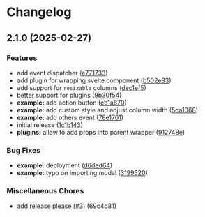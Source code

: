 # Changelog

## 2.1.0 (2025-02-27)


### Features

* add event dispatcher ([e771733](https://github.com/VortechSolutions/gridjs-svelte/commit/e771733f5602fa88372f9791675e075c30da76f6))
* add plugin for wrapping svelte component ([b502e83](https://github.com/VortechSolutions/gridjs-svelte/commit/b502e838080fe0d047973bc44c762ed520b05186))
* add support for `resizable` columns ([dec1ef5](https://github.com/VortechSolutions/gridjs-svelte/commit/dec1ef5922140e5a529faae94bccf3893829ccd0))
* better support for plugins ([9b30f54](https://github.com/VortechSolutions/gridjs-svelte/commit/9b30f54ce0c80707e99d828b543086ac7a0c1a8f))
* **example:** add action button ([eb1a870](https://github.com/VortechSolutions/gridjs-svelte/commit/eb1a87050ad3d1a61fe8a2301ff779857f672364))
* **example:** add custom style and adjust column width ([5ca1068](https://github.com/VortechSolutions/gridjs-svelte/commit/5ca1068e086a1ffcafc1b77ddfbed8a90c460bc1))
* **example:** add others event ([78e1761](https://github.com/VortechSolutions/gridjs-svelte/commit/78e176185803e70cec9d4de54dc0875d864da67a))
* initial release ([1c1b143](https://github.com/VortechSolutions/gridjs-svelte/commit/1c1b14365e31f96c79531d622bea9909ad9a7931))
* **plugins:** allow to add props into parent wrapper ([912748e](https://github.com/VortechSolutions/gridjs-svelte/commit/912748eca523d69e3d8992c5a156e6091a342678))


### Bug Fixes

* **example:** deployment ([d6ded64](https://github.com/VortechSolutions/gridjs-svelte/commit/d6ded6457cd2563c08c0ce9cef6944fe5aa91999))
* **example:** typo on importing modal ([3199520](https://github.com/VortechSolutions/gridjs-svelte/commit/319952031beb0a250115626ac165e7f1c80ad92c))


### Miscellaneous Chores

* add release please ([#3](https://github.com/VortechSolutions/gridjs-svelte/issues/3)) ([69c4d81](https://github.com/VortechSolutions/gridjs-svelte/commit/69c4d81c8c73ff9ff83325b3d78271224c834cf7))
